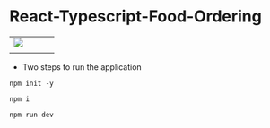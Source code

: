# React-Typescript-Food-Ordering

<table>
  <tr>
    <td><img src="https://github.com/user-attachments/assets/5752ef30-7aa8-45f8-853a-6b7ad7f9c124"><td>
    <td><img src=""><td>
  </tr>

  <tr>
    <td><img src=""><td>
  </tr>
</table>





- Two steps to run the application

```
npm init -y
```

```
npm i
```

```
npm run dev
```